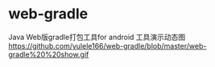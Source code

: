 # web-gradle
Java Web版gradle打包工具for android
工具演示动态图
https://github.com/yulele166/web-gradle/blob/master/web-gradle%20%20show.gif
